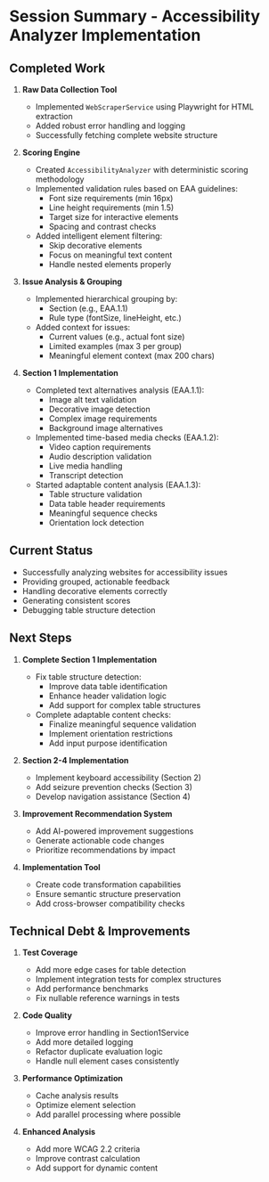 # Session Summary - Accessibility Analyzer Implementation

## Completed Work
1. **Raw Data Collection Tool**
   - Implemented `WebScraperService` using Playwright for HTML extraction
   - Added robust error handling and logging
   - Successfully fetching complete website structure

2. **Scoring Engine**
   - Created `AccessibilityAnalyzer` with deterministic scoring methodology
   - Implemented validation rules based on EAA guidelines:
     - Font size requirements (min 16px)
     - Line height requirements (min 1.5)
     - Target size for interactive elements
     - Spacing and contrast checks
   - Added intelligent element filtering:
     - Skip decorative elements
     - Focus on meaningful text content
     - Handle nested elements properly

3. **Issue Analysis & Grouping**
   - Implemented hierarchical grouping by:
     - Section (e.g., EAA.1.1)
     - Rule type (fontSize, lineHeight, etc.)
   - Added context for issues:
     - Current values (e.g., actual font size)
     - Limited examples (max 3 per group)
     - Meaningful element context (max 200 chars)

4. **Section 1 Implementation**
   - Completed text alternatives analysis (EAA.1.1):
     - Image alt text validation
     - Decorative image detection
     - Complex image requirements
     - Background image alternatives
   - Implemented time-based media checks (EAA.1.2):
     - Video caption requirements
     - Audio description validation
     - Live media handling
     - Transcript detection
   - Started adaptable content analysis (EAA.1.3):
     - Table structure validation
     - Data table header requirements
     - Meaningful sequence checks
     - Orientation lock detection

## Current Status
- Successfully analyzing websites for accessibility issues
- Providing grouped, actionable feedback
- Handling decorative elements correctly
- Generating consistent scores
- Debugging table structure detection

## Next Steps
1. **Complete Section 1 Implementation**
   - Fix table structure detection:
     - Improve data table identification
     - Enhance header validation logic
     - Add support for complex table structures
   - Complete adaptable content checks:
     - Finalize meaningful sequence validation
     - Implement orientation restrictions
     - Add input purpose identification

2. **Section 2-4 Implementation**
   - Implement keyboard accessibility (Section 2)
   - Add seizure prevention checks (Section 3)
   - Develop navigation assistance (Section 4)

3. **Improvement Recommendation System**
   - Add AI-powered improvement suggestions
   - Generate actionable code changes
   - Prioritize recommendations by impact

4. **Implementation Tool**
   - Create code transformation capabilities
   - Ensure semantic structure preservation
   - Add cross-browser compatibility checks

## Technical Debt & Improvements
1. **Test Coverage**
   - Add more edge cases for table detection
   - Implement integration tests for complex structures
   - Add performance benchmarks
   - Fix nullable reference warnings in tests

2. **Code Quality**
   - Improve error handling in Section1Service
   - Add more detailed logging
   - Refactor duplicate evaluation logic
   - Handle null element cases consistently

3. **Performance Optimization**
   - Cache analysis results
   - Optimize element selection
   - Add parallel processing where possible

4. **Enhanced Analysis**
   - Add more WCAG 2.2 criteria
   - Improve contrast calculation
   - Add support for dynamic content 